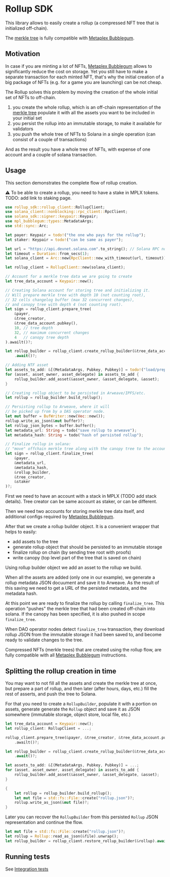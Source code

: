 # Rollup SDK

This library allows to easily create a rollup (a compressed NFT tree that is initialized off-chain).

The [merkle tree](https://developers.metaplex.com/bubblegum/concurrent-merkle-trees)
is fully compatible with [Metaplex Bubblegum](https://developers.metaplex.com/bubblegum/mint-cnfts).

## Motivation

In case if you are minting a lot of NFTs,
[Metaplex Bubblegum](https://developers.metaplex.com/bubblegum) allows to significantly reduce
the cost on storage.
Yet you still have to make a separate transaction for each minted NFT,
that's why the initial creation of a big package of NFTs (e.g. for a game you are launching)
can be not cheap.

The Rollup solves this problem by moving the creation of the whole initial set of NFTs to off-chain.

1) you create the whole rollup, which is an off-chain representation of
the [merkle tree](https://developers.metaplex.com/bubblegum/concurrent-merkle-trees)
populate it with all the assets you want to be included in your initial set
2) you persist the rollup into an immutable storage, to make it available for validators
3) you push the whole tree of NFTs to Solana in a single operation (can consist of a couple of transactions)

And as the result you have a whole tree of NFTs, with expense of one account and a couple of solana transaction.

## Usage

This section demonstrates the complete flow of rollup creation.

⚠️ To be able to create a rollup, you need to have a stake in MPLX tokens.
TODO: add link to staking page.

```rust
use rollup_sdk::rollup_client::RollupClient;
use solana_client::nonblocking::rpc_client::RpcClient;
use solana_sdk::signer::keypair::Keypair;
use mpl_bubblegum::types::MetadataArgs;
use std::sync::Arc;

let payer: Keypair = todo!("the one who pays for the rollup");
let staker: Keypair = todo!("can be same as payer");

let url = "https://api.devnet.solana.com".to_string(); // Solana RPC node address
let timeout = Duration::from_secs(1);
let solana_client = Arc::new(RpcClient::new_with_timeout(url, timeout));

let rollup_client = RollupClient::new(solana_client);

// Account for a merkle tree data we are going to create
let tree_data_account = Keypair::new();

// Creating Solana account for storing tree and initializing it.
// Will prepare merkle tree with depth 10 (not counting root),
// 32 cells changelog buffer (max 32 concurrent changes),
// and canopy tree with depth 4 (not counting root).
let sign = rollup_client.prepare_tree(
    &payer,
    &tree_creator,
    &tree_data_account.pubkey(),
    10, // tree depth
    32, // maximum concurrent changes
    4   // canopy tree depth
).awailt()?;

let rollup_builder = rollup_client.create_rollup_builder(&tree_data_account.pubkey())
    .await()?;

// Adding NTF asset
let assets_to_add: &[(MetadataArgs, Pubkey, Pubkey)] = todo!("load/prepare");
for (asset, asset_owner, asset_delegate) in assets_to_add {
    rollup_builder.add_asset(&asset_owner, &asset_delegate, &asset);
}

// Creating rollup object to be persisted in Arweave/IPFS/etc.
let rollup = rollup_builder.build_rollup();

// Persisting rollup to Arweave, where it will
// be picked up from by a DAS operator node.
let mut buffer = BufWriter::new(Vec::new());
rollup.write_as_json(&mut buffer)?;
let rollup_json_bytes = buffer.buffer();
let metadata_url: String = todo("save rollup to arweave");
let metadata_hash: String = todo("hash of persisted rollup");

// Finalize rollup in solana:
// "move" offchain merkle tree along with the canopy tree to the account.
let sign = rollup_client.finalize_tree(
    &payer,
    &metadata_url,
    &metadata_hash,
    &rollup_builder,
    &tree_creator,
    &staker
)?;
```

First we need to have an account with a stack in MPLX (TODO add stack details).
Tree creator can be same account as staker, or can be different.

Then we need two accounts for storing merkle tree data itself,
and additional configs required by [Metaplex Bubblegum](https://developers.metaplex.com/bubblegum).

After that we create a rollup builder object.
It is a convenient wrapper that helps to easily:
* add assets to the tree
* generate rollup object that should be persisted to an immutable storage
* finalize rollup on chain (by sending tree root with proofs)
* write canopy (top level part of the tree that is saved on chain)

Using rollup builder object we add an asset to the rollup we build.

When all the assets are added (only one in our example),
we generate a rollup metadata JSON docuument and save it to Arweave.
As the result of this saving we need to get a URL of the persisted metadata,
and the metadata hash.

At this point we are ready to finalize the rollup by calling `finalize_tree`.
This operation "pushes" the merkle tree that had been created off-chain into solana.
If the canopy has been specified, it is also pushed in scope `finalize_tree`.

When DAO operator nodes detect `finalize_tree` transaction,
they download rollup JSON from the immutable storage it had been saved to,
and become ready to validate changes to the tree.

Compressed NFTs (merkle trees) that are created using the rollup flow,
are fully compatible with all [Metaplex Bubblegum](https://developers.metaplex.com/bubblegum)
instructions.

## Splitting the rollup creation in time

You may want to not fill all the assets and create the merkle tree at once,
but prepare a part of rollup, and then later (after hours, days, etc.)
fill the rest of asserts, and push the tree to Solana.

For that you need to create a `RollupBuilder`, populate it with a portion on assets,
generate generate the `Rollup` object and save it as JSON somewhere
(immutable storage, object store, local file, etc.)

```rust
let tree_data_account = Keypair::new();
let rollup_client: RollupClient = ...;

rollup_client.prepare_tree(&payer, &tree_creator, &tree_data_account.pubkey(), 10, 32, 4)
    .awailt()?;

let rollup_builder = rollup_client.create_rollup_builder(&tree_data_account.pubkey())
    .await()?;

let assets_to_add: &[(MetadataArgs, Pubkey, Pubkey)] = ...;
for (asset, asset_owner, asset_delegate) in assets_to_add {
    rollup_builder.add_asset(&asset_owner, &asset_delegate, &asset);
}

{
    let rollup = rollup_builder.build_rollup();
    let mut file = std::fs::File::create("rollup.json")?;
    rollup.write_as_json(&mut file)?;
}
```

Later you can recover the `RollupBuilder` from this persisted `Rollup` JSON representation
and continue the flow.

```rust
let mut file = std::fs::File::create("rollup.json")?;
let rollup = Rollup::read_as_json(&file).unwrap();
let rollup_builder = rollup_client.restore_rollup_builder(&rollup).await?;
```


## Running tests

See [Integration tests](it.md)
